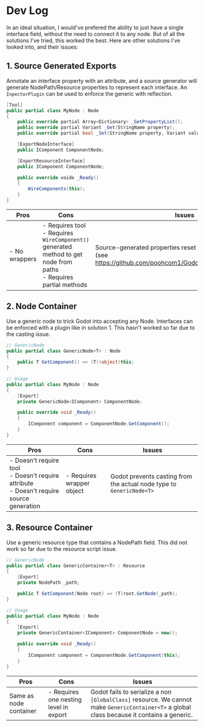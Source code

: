# Dev Log

In an ideal situation, I would've prefered the ability to just have a single interface field, without the need to connect it to any node. But of all the solutions I've tried, this worked the best. Here are other solutions I've looked into, and their issues:

## 1. Source Generated Exports

Annotate an interface property with an attribute, and a source generator will generate NodePath/Resource properties to represent each interface.
An `InpectorPlugin` can be used to enforce the generic with reflection.

```cs
[Tool]
public partial class MyNode : Node
{
    public override partial Array<Dictionary> _GetPropertyList();
    public override partial Variant _Get(StringName property);
    public override partial bool _Set(StringName property, Variant value);

    [ExportNodeInterface]
    public IComponent ComponentNode;

    [ExportResourceInterface]
    public IComponent ComponentNode;

    public override voide _Ready()
    {
        WireComponents(this);
    }
}
```

| Pros          | Cons                                                                                                                      | Issues                                                                                                                     |
| ------------- | ------------------------------------------------------------------------------------------------------------------------- | -------------------------------------------------------------------------------------------------------------------------- |
| - No wrappers | - Requires tool <br> - Requires `WireComponent()` generated method to get node from paths <br> - Requires partial methods | Source-generated properties reset on build for some reason (see https://github.com/poohcom1/GodotInterfaceExport/issues/1) |

## 2. Node Container

Use a generic node to trick Godot into accepting any Node. Interfaces can be enforced with a plugin like in solution 1. This hasn't worked so far due to the casting issue.

```cs
// GenericNode
public partial class GenericNode<T> : Node
{
    public T GetComponent() => (T)(object)this;
}

// Usage
public partial class MyNode : Node
{
    [Export]
    private GenericNode<IComponent> ComponentNode;

    public override void _Ready()
    {
        IComponent component = ComponentNode.GetComponent();
    }
}
```

| Pros                                                                                             | Cons                      | Issues                                                               |
| ------------------------------------------------------------------------------------------------ | ------------------------- | -------------------------------------------------------------------- |
| - Doesn't require tool <br> - Doesn't require attribute <br> - Doesn't require source generation | - Requires wrapper object | Godot prevents casting from the actual node type to `GenericNode<T>` |

## 3. Resource Container

Use a generic resource type that contains a NodePath field. This did not work so far due to the resource script issue.

```cs
// GenericNode
public partial class GenericContainer<T> : Resource
{
    [Export]
    private NodePath _path;

    public T GetComponent(Node root) => (T)root.GetNode(_path);
}

// Usage
public partial class MyNode : Node
{
    [Export]
    private GenericContainer<IComponent> ComponentNode = new();

    public override void _Ready()
    {
        IComponent component = ComponentNode.GetComponent(this);
    }
}
```

| Pros                   | Cons                                   | Issues                                                                                                                                      |
| ---------------------- | -------------------------------------- | ------------------------------------------------------------------------------------------------------------------------------------------- |
| Same as node container | - Requires one nesting level in export | Godot fails to serialize a non `[GlobalClass]` resource. We cannot make `GenericContainer<T>` a global class because it contains a generic. |
